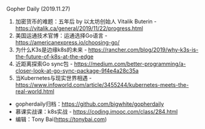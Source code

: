 Gopher Daily (2019.11.27)

1. 加密货币的难题：五年后 by 以太坊创始人 Vitalik Buterin - https://vitalik.ca/general/2019/11/22/progress.html
2. 美国运通技术官博：运通选择Go语言 -  https://americanexpress.io/choosing-go/
3. 为什么K3s是边缘k8s的未来 - https://rancher.com/blog/2019/why-k3s-is-the-future-of-k8s-at-the-edge
4. 近距离探索Go sync包 - https://medium.com/better-programming/a-closer-look-at-go-sync-package-9f4e4a28c35a
5. 当Kubernetes与现实世界相遇 - https://www.infoworld.com/article/3455244/kubernetes-meets-the-real-world.html

* gopherdaily归档：https://github.com/bigwhite/gopherdaily
* 慕课实战课：k8s实战 - https://coding.imooc.com/class/284.html
* 编辑：Tony Bai(https://tonybai.com)
